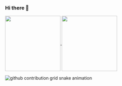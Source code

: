 ### Hi there 👋

<a href="https://github.com/LafaDev">
  <img height="180em" align="center" src="https://github-readme-stats.vercel.app/api?username=LafaDev&count_private=true&show_icons=true&theme=gruvbox" />
</a>
<a href="https//github.com/LafaDev">
  <img height="180em" align="center" src="https://github-readme-stats.vercel.app/api/top-langs/?username=LafaDev&count_private=true&theme=gruvbox&show_icons=true&layout=compact)](https://github.com/anuraghazra/github-readme-stats" />
</a>





<!--
**LafaDev/LafaDev** is a ✨ _special_ ✨ repository because its `README.md` (this file) appears on your GitHub profile.

Here are some ideas to get you started:

- 🔭 I’m currently working on ...
- 🌱 I’m currently learning ...
- 👯 I’m looking to collaborate on ...
- 🤔 I’m looking for help with ...
- 💬 Ask me about ...
- 📫 How to reach me: ...
- 😄 Pronouns: ...
- ⚡ Fun fact: ...
-->

![github contribution grid snake animation](https://github.com/LafaDev/Lafadev/output/github-contribution-grid-snake.svg)

